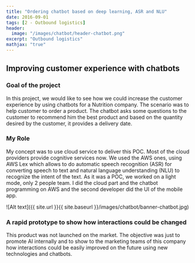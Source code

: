 ```yaml
---
title: "Ordering chatbot based on deep learning, ASR and NLU"
date: 2016-09-01
tags: [2 - Outbound logistics]
header:
  image: "/images/chatbot/header-chatbot.png"
excerpt: "Outbound logistics"
mathjax: "true"
---
```


## Improving customer experience with chatbots

### Goal of the project
In this project, we would like to see how we could increase the customer experience by using chatbots for a Nutrition company.
The scenario was to help customer to order a product. The chatbot asks some questions to the customer to recommend him the best product and based on the quantity desired by the customer, it provides a delivery date.

### My Role
My concept was to use cloud service to deliver this POC. Most of the cloud providers provide cognitive services now.
We used the AWS ones, using AWS Lex which allows to do automatic speech recognition (ASR) for converting speech to text and natural language understanding (NLU) to recognize the intent of the text.
As it was a POC, we worked on a light mode, only 2 people team.
I did the cloud part and the chatbot programming on AWS and the second developer did the UI of the mobile app.

![Alt text]({{ site.url }}{{ site.baseurl }}/images/chatbot/banner-chatbot.jpg)

### A rapid prototype to show how interactions could be changed
This product was not launched on the market. The objective was just to promote AI internally and to show to the marketing teams of this company how interactions could be easily improved on the future using new technologies and chatbots.
